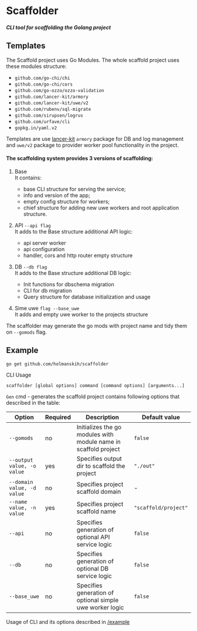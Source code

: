 # Scaffolder

##### CLI tool for scaffolding the Golang project

## Templates 
The Scaffold project uses Go Modules.
The whole scaffold project uses these modules structure:
- `github.com/go-chi/chi`
- `github.com/go-chi/cors`
- `github.com/go-ozzo/ozzo-validation`
- `github.com/lancer-kit/armory`
- `github.com/lancer-kit/uwe/v2`
- `github.com/rubenv/sql-migrate`
- `github.com/sirupsen/logrus`
- `github.com/urfave/cli`
- `gopkg.in/yaml.v2`

Templates are use [lancer-kit](https://github.com/lancer-kit) `armory` package for DB and log management and
`uwe/v2` package to provider worker pool functionality in the project.

#### The scaffolding system provides 3 versions of scaffolding:

1. Base \
    It contains: 
    * base CLI structure for serving the service;
    * info and version of the app;
    * empty config structure for workers;
    * chief structure for adding new uwe workers and root application structure.

2. API `--api flag` \
    It adds to the Base structure additional API logic:
    * api server worker
    * api configuration
    * handler, cors and http router empty structure

3. DB `--db flag` \
   It adds to the Base structure additional DB logic:
   * Init functions for dbschema migration
   * CLI for db migration
   * Query structure for database initialization and usage

4. Sime uwe `flag --base_uwe` \
   It adds and empty uwe worker to the projects structure

The scaffolder may generate the go mods with project name and tidy them on `--gomods` flag.

## Example
```
go get github.com/holmanskih/scaffolder
```



CLI Usage
```
scaffolder [global options] command [command options] [arguments...]
```

`Gen` cmd - generates the scaffold project contains following options that described in the table:

|Option                      | Required  | Description                                                       | Default value         |
|----------------------------|-----------|-------------------------------------------------------------------|-----------------------|
|`--gomods`                  | no        | Initializes the go modules with module name in scaffold project   | `false`               |
|`--output value, -o value`  | yes       | Specifies output dir to scaffold the project                      | `"./out"`             |
|`--domain value, -d value`  | no        | Specifies project scaffold domain                                 |          -            |
|`--name value, -n value`    | yes       | Specifies project scaffold name                                   | `"scaffold/project"`  |
|`--api`                     | no        | Specifies generation of optional API service logic                | `false`               |
|`--db`                      | no        | Specifies generation of optional DB service logic                 | `false`               |
|`--base_uwe`                | no        | Specifies generation of optional simple uwe worker logic          | `false`               |

Usage of CLI and its options described in [/example](https://github.com/holmanskih/scaffolder/blob/master/example/Makefile)


